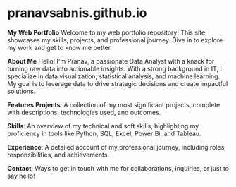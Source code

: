 # pranavsabnis.github.io
**My Web Portfolio**
Welcome to my web portfolio repository! 
This site showcases my skills, projects, and professional journey. 
Dive in to explore my work and get to know me better.

**About Me**
Hello! I'm Pranav, a passionate Data Analyst with a knack for turning raw data into actionable insights. 
With a strong background in IT, I specialize in data visualization, statistical analysis, and machine learning. 
My goal is to leverage data to drive strategic decisions and create impactful solutions.

**Features**
**Projects**: A collection of my most significant projects, complete with descriptions, technologies used, and outcomes.

**Skills**: An overview of my technical and soft skills, highlighting my proficiency in tools like Python, SQL, Excel, Power Bi, and Tableau.

**Experience**: A detailed account of my professional journey, including roles, responsibilities, and achievements.

**Contact**: Ways to get in touch with me for collaborations, inquiries, or just to say hello!
